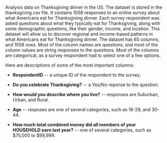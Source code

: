 Analysis data on Thanksgiving dinner in the US. The dataset is stored in the thanksgiving.csv file. 
It contains 1058 responses to an online survey about what Americans eat for Thanksgiving dinner. 
Each survey respondent was asked questions about what they typically eat for Thanksgiving, along with some demographic questions, like their gender, income, and location. 
This dataset will allow us to discover regional and income-based patterns in what Americans eat for Thanksgiving dinner.
The dataset has 65 columns, and 1058 rows. Most of the column names are questions, and most of the column values are string responses to the questions. 
Most of the columns are categorical, as a survey respondent had to select one of a few options.

Here are descriptions of some of the most important columns:

  * __RespondentID__ -- a unique ID of the respondent to the survey.

  * __Do you celebrate Thanksgiving?__ -- a Yes/No reponse to the question.

  * __How would you describe where you live?__ -- responses are Suburban, Urban, and Rural.

  * __Age__ -- resposes are one of several categories, such as 18-29, and 30-44.

  * __How much total combined money did all members of your HOUSEHOLD earn last year?__ -- one of several categories, such as $75,000 to $99,999.
